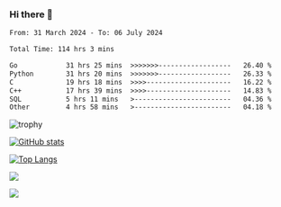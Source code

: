 ### Hi there 👋

<!--
**IgorFandre/IgorFandre** is a ✨ _special_ ✨ repository because its `README.md` (this file) appears on your GitHub profile.

Here are some ideas to get you started:

- 🔭 I’m currently working on ...
- 🌱 I’m currently learning ...
- 👯 I’m looking to collaborate on ...
- 🤔 I’m looking for help with ...
- 💬 Ask me about ...
- 📫 How to reach me: ...
- 😄 Pronouns: ...
- ⚡ Fun fact: ...
-->

<!--START_SECTION:waka-->

```txt
From: 31 March 2024 - To: 06 July 2024

Total Time: 114 hrs 3 mins

Go            31 hrs 25 mins  >>>>>>>------------------   26.40 %
Python        31 hrs 20 mins  >>>>>>>------------------   26.33 %
C             19 hrs 18 mins  >>>>---------------------   16.22 %
C++           17 hrs 39 mins  >>>>---------------------   14.83 %
SQL           5 hrs 11 mins   >------------------------   04.36 %
Other         4 hrs 58 mins   >------------------------   04.18 %
```

<!--END_SECTION:waka-->

![trophy](https://github-profile-trophy.vercel.app/?username=IgorFandre&title=MultiLanguage,Repositories,Commits,Experience,PullRequest,Reviews)

[![GitHub stats](https://github-readme-stats.vercel.app/api?username=IgorFandre)](https://github.com/anuraghazra/github-readme-stats)

[![Top Langs](https://github-readme-stats.vercel.app/api/top-langs/?username=IgorFandre&layout=compact)](https://github.com/anuraghazra/github-readme-stats)

![](https://komarev.com/ghpvc/?username=IgorFandre)

![](https://github-profile-summary-cards.vercel.app/api/cards/profile-details?username=IgorFandre&theme=solarized_dark)